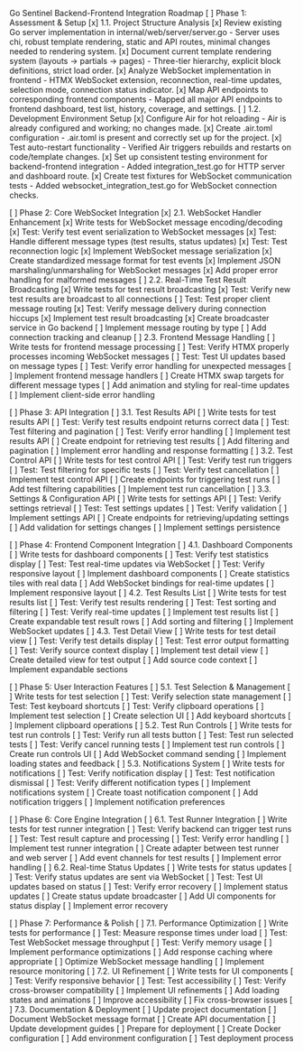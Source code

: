 Go Sentinel Backend-Frontend Integration Roadmap
[ ] Phase 1: Assessment & Setup
    [x] 1.1. Project Structure Analysis
        [x] Review existing Go server implementation in internal/web/server/server.go
            - Server uses chi, robust template rendering, static and API routes, minimal changes needed to rendering system.
        [x] Document current template rendering system (layouts → partials → pages)
            - Three-tier hierarchy, explicit block definitions, strict load order.
        [x] Analyze WebSocket implementation in frontend
            - HTMX WebSocket extension, reconnection, real-time updates, selection mode, connection status indicator.
        [x] Map API endpoints to corresponding frontend components
            - Mapped all major API endpoints to frontend dashboard, test list, history, coverage, and settings.
    [ ] 1.2. Development Environment Setup
        [x] Configure Air for hot reloading
            - Air is already configured and working; no changes made.
        [x] Create .air.toml configuration
            - .air.toml is present and correctly set up for the project.
        [x] Test auto-restart functionality
            - Verified Air triggers rebuilds and restarts on code/template changes.
        [x] Set up consistent testing environment for backend-frontend integration
            - Added integration_test.go for HTTP server and dashboard route.
        [x] Create test fixtures for WebSocket communication tests
            - Added websocket_integration_test.go for WebSocket connection checks.

[ ] Phase 2: Core WebSocket Integration
    [x] 2.1. WebSocket Handler Enhancement
        [x] Write tests for WebSocket message encoding/decoding
        [x] Test: Verify test event serialization to WebSocket messages
        [x] Test: Handle different message types (test results, status updates)
        [x] Test: Test reconnection logic
        [x] Implement WebSocket message serialization
        [x] Create standardized message format for test events
        [x] Implement JSON marshaling/unmarshaling for WebSocket messages
        [x] Add proper error handling for malformed messages
    [ ] 2.2. Real-Time Test Result Broadcasting
        [x] Write tests for test result broadcasting
        [x] Test: Verify new test results are broadcast to all connections
        [ ] Test: Test proper client message routing
        [x] Test: Verify message delivery during connection hiccups
        [x] Implement test result broadcasting
        [x] Create broadcaster service in Go backend
        [ ] Implement message routing by type
        [ ] Add connection tracking and cleanup
    [ ] 2.3. Frontend Message Handling
        [ ] Write tests for frontend message processing
        [ ] Test: Verify HTMX properly processes incoming WebSocket messages
        [ ] Test: Test UI updates based on message types
        [ ] Test: Verify error handling for unexpected messages
        [ ] Implement frontend message handlers
        [ ] Create HTMX swap targets for different message types
        [ ] Add animation and styling for real-time updates
        [ ] Implement client-side error handling

[ ] Phase 3: API Integration
    [ ] 3.1. Test Results API
        [ ] Write tests for test results API
        [ ] Test: Verify test results endpoint returns correct data
        [ ] Test: Test filtering and pagination
        [ ] Test: Verify error handling
        [ ] Implement test results API
        [ ] Create endpoint for retrieving test results
        [ ] Add filtering and pagination
        [ ] Implement error handling and response formatting
    [ ] 3.2. Test Control API
        [ ] Write tests for test control API
        [ ] Test: Verify test run triggers
        [ ] Test: Test filtering for specific tests
        [ ] Test: Verify test cancellation
        [ ] Implement test control API
        [ ] Create endpoints for triggering test runs
        [ ] Add test filtering capabilities
        [ ] Implement test run cancellation
    [ ] 3.3. Settings & Configuration API
        [ ] Write tests for settings API
        [ ] Test: Verify settings retrieval
        [ ] Test: Test settings updates
        [ ] Test: Verify validation
        [ ] Implement settings API
        [ ] Create endpoints for retrieving/updating settings
        [ ] Add validation for settings changes
        [ ] Implement settings persistence

[ ] Phase 4: Frontend Component Integration
    [ ] 4.1. Dashboard Components
        [ ] Write tests for dashboard components
        [ ] Test: Verify test statistics display
        [ ] Test: Test real-time updates via WebSocket
        [ ] Test: Verify responsive layout
        [ ] Implement dashboard components
        [ ] Create statistics tiles with real data
        [ ] Add WebSocket bindings for real-time updates
        [ ] Implement responsive layout
    [ ] 4.2. Test Results List
        [ ] Write tests for test results list
        [ ] Test: Verify test results rendering
        [ ] Test: Test sorting and filtering
        [ ] Test: Verify real-time updates
        [ ] Implement test results list
        [ ] Create expandable test result rows
        [ ] Add sorting and filtering
        [ ] Implement WebSocket updates
    [ ] 4.3. Test Detail View
        [ ] Write tests for test detail view
        [ ] Test: Verify test details display
        [ ] Test: Test error output formatting
        [ ] Test: Verify source context display
        [ ] Implement test detail view
        [ ] Create detailed view for test output
        [ ] Add source code context
        [ ] Implement expandable sections

[ ] Phase 5: User Interaction Features
    [ ] 5.1. Test Selection & Management
        [ ] Write tests for test selection
        [ ] Test: Verify selection state management
        [ ] Test: Test keyboard shortcuts
        [ ] Test: Verify clipboard operations
        [ ] Implement test selection
        [ ] Create selection UI
        [ ] Add keyboard shortcuts
        [ ] Implement clipboard operations
    [ ] 5.2. Test Run Controls
        [ ] Write tests for test run controls
        [ ] Test: Verify run all tests button
        [ ] Test: Test run selected tests
        [ ] Test: Verify cancel running tests
        [ ] Implement test run controls
        [ ] Create run controls UI
        [ ] Add WebSocket command sending
        [ ] Implement loading states and feedback
    [ ] 5.3. Notifications System
        [ ] Write tests for notifications
        [ ] Test: Verify notification display
        [ ] Test: Test notification dismissal
        [ ] Test: Verify different notification types
        [ ] Implement notifications system
        [ ] Create toast notification component
        [ ] Add notification triggers
        [ ] Implement notification preferences

[ ] Phase 6: Core Engine Integration
    [ ] 6.1. Test Runner Integration
        [ ] Write tests for test runner integration
        [ ] Test: Verify backend can trigger test runs
        [ ] Test: Test result capture and processing
        [ ] Test: Verify error handling
        [ ] Implement test runner integration
        [ ] Create adapter between test runner and web server
        [ ] Add event channels for test results
        [ ] Implement error handling
    [ ] 6.2. Real-time Status Updates
        [ ] Write tests for status updates
        [ ] Test: Verify status updates are sent via WebSocket
        [ ] Test: Test UI updates based on status
        [ ] Test: Verify error recovery
        [ ] Implement status updates
        [ ] Create status update broadcaster
        [ ] Add UI components for status display
        [ ] Implement error recovery

[ ] Phase 7: Performance & Polish
    [ ] 7.1. Performance Optimization
        [ ] Write tests for performance
        [ ] Test: Measure response times under load
        [ ] Test: Test WebSocket message throughput
        [ ] Test: Verify memory usage
        [ ] Implement performance optimizations
        [ ] Add response caching where appropriate
        [ ] Optimize WebSocket message handling
        [ ] Implement resource monitoring
    [ ] 7.2. UI Refinement
        [ ] Write tests for UI components
        [ ] Test: Verify responsive behavior
        [ ] Test: Test accessibility
        [ ] Test: Verify cross-browser compatibility
        [ ] Implement UI refinements
        [ ] Add loading states and animations
        [ ] Improve accessibility
        [ ] Fix cross-browser issues
    [ ] 7.3. Documentation & Deployment
        [ ] Update project documentation
        [ ] Document WebSocket message format
        [ ] Create API documentation
        [ ] Update development guides
        [ ] Prepare for deployment
        [ ] Create Docker configuration
        [ ] Add environment configuration
        [ ] Test deployment process
